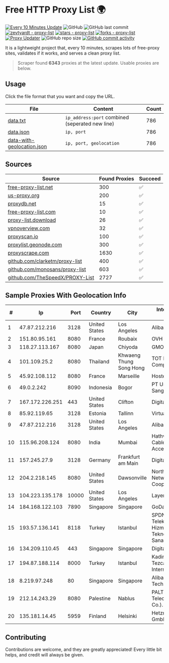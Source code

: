 
# Free HTTP Proxy List 🌍

[![Every 10 Minutes Update](https://github.com/mertguvencli/http-proxy-list/actions/workflows/main.yml/badge.svg?branch=main)](https://github.com/mertguvencli/http-proxy-list/actions/workflows/main.yml)
![GitHub](https://img.shields.io/github/license/mertguvencli/http-proxy-list)
![GitHub last commit](https://img.shields.io/github/last-commit/mertguvencli/http-proxy-list)
[![zevtyardt - proxy-list](https://img.shields.io/static/v1?label=zevtyardt&message=proxy-list&color=blue&logo=github)](https://github.com/zevtyardt/proxy-list "Go to GitHub repo")
[![stars - proxy-list](https://img.shields.io/github/stars/zevtyardt/proxy-list?style=social)](https://github.com/zevtyardt/proxy-list)
[![forks - proxy-list](https://img.shields.io/github/forks/zevtyardt/proxy-list?style=social)](https://github.com/zevtyardt/proxy-list)
[![Proxy Updater](https://github.com/zevtyardt/proxy-list/workflows/Proxy%20Updater/badge.svg)](https://github.com/zevtyardt/proxy-list/actions?query=workflow:"Proxy+Updater")
![GitHub repo size](https://img.shields.io/github/repo-size/zevtyardt/proxy-list)
[![GitHub commit activity](https://img.shields.io/github/commit-activity/m/zevtyardt/proxy-list?logo=commits)](https://github.com/zevtyardt/proxy-list/commits/main)

It is a lightweight project that, every 10 minutes, scrapes lots of free-proxy sites, validates if it works, and serves a clean proxy list.

> Scraper found **6343** proxies at the latest update. Usable proxies are below.

## Usage

Click the file format that you want and copy the URL.

|File|Content|Count|
|----|-------|-----|
|[data.txt](https://raw.githubusercontent.com/mertguvencli/http-proxy-list/main/proxy-list/data.txt)|`ip_address:port` combined (seperated new line)|786|
|[data.json](https://raw.githubusercontent.com/mertguvencli/http-proxy-list/main/proxy-list/data.json)|`ip, port`|786|
|[data-with-geolocation.json](https://raw.githubusercontent.com/mertguvencli/http-proxy-list/main/proxy-list/data-with-geolocation.json)|`ip, port, geolocation`|786|

## Sources

|Source|Found Proxies|Succeed|
|------|-------------|-------|
|[free-proxy-list.net](https://free-proxy-list.net)|300|✅|
|[us-proxy.org](https://www.us-proxy.org)|200|✅|
|[proxydb.net](http://proxydb.net)|15|✅|
|[free-proxy-list.com](https://free-proxy-list.com/?page=&port=&type%5B%5D=http&type%5B%5D=https&up_time=0&search=Search)|10|✅|
|[proxy-list.download](https://www.proxy-list.download/HTTP)|26|✅|
|[vpnoverview.com](https://vpnoverview.com/privacy/anonymous-browsing/free-proxy-servers)|32|✅|
|[proxyscan.io](https://www.proxyscan.io)|100|✅|
|[proxylist.geonode.com](https://proxylist.geonode.com/api/proxy-list?limit=300&page=1&sort_by=lastChecked&sort_type=desc&protocols=http,https)|300|✅|
|[proxyscrape.com](https://api.proxyscrape.com/v2/?request=displayproxies&protocol=http&timeout=10000&country=all&ssl=all&anonymity=all)|1630|✅|
|[github.com/clarketm/proxy-list](https://raw.githubusercontent.com/clarketm/proxy-list/master/proxy-list-raw.txt)|400|✅|
|[github.com/monosans/proxy-list](https://raw.githubusercontent.com/monosans/proxy-list/main/proxies/http.txt)|603|✅|
|[github.com/TheSpeedX/PROXY-List](https://raw.githubusercontent.com/TheSpeedX/PROXY-List/master/http.txt)|2727|✅|


## Sample Proxies With Geolocation Info

|#|Ip|Port|Country|City|Internet Service Provider|
|-|--|----|-------|----|-------------------------|
|1|47.87.212.216|3128|United States|Los Angeles|Alibaba.com LLC|
|2|151.80.95.161|8080|France|Roubaix|OVH SAS|
|3|118.27.113.167|8080|Japan|Chiyoda|GMO Internet, Inc.|
|4|101.109.25.2|8080|Thailand|Khwaeng Thung Song Hong|TOT Public Company Limited|
|5|45.92.108.112|8080|France|Marseille|Hosteur SAS|
|6|49.0.2.242|8090|Indonesia|Bogor|PT Usaha Adi Sanggoro|
|7|167.172.226.251|443|United States|Clifton|DigitalOcean, LLC|
|8|85.92.119.65|3128|Estonia|Tallinn|Virtuaalinfra OU|
|9|47.87.212.216|3128|United States|Los Angeles|Alibaba.com LLC|
|10|115.96.208.124|8080|India|Mumbai|Hathway IP over Cable Internet Access|
|11|157.245.27.9|3128|Germany|Frankfurt am Main|DigitalOcean, LLC|
|12|204.2.218.145|8080|United States|Dawsonville|North Georgia Network Cooperative, Inc.|
|13|104.223.135.178|10000|United States|Los Angeles|LayerHost|
|14|184.168.122.103|7890|Singapore|Singapore|GoDaddy.com, LLC|
|15|193.57.136.141|8118|Turkey|Istanbul|SPDNet Telekomunikasyon Hizmetleri Bilgi Teknolojileri Taahhut Sanayi Ve Ticare|
|16|134.209.110.45|443|Singapore|Singapore|DigitalOcean, LLC|
|17|194.87.188.114|8000|Turkey|Istanbul|Kadir Huseyin Tezcan Nosspeed Internet Teknolojileri|
|18|8.219.97.248|80|Singapore|Singapore|Alibaba (US) Technology Co., Ltd.|
|19|212.14.243.29|8080|Palestine|Nablus|PALTEL (Palestine Telecommunications Co.).|
|20|135.181.14.45|5959|Finland|Helsinki|Hetzner Online GmbH|



## Contributing

Contributions are welcome, and they are greatly appreciated! Every
little bit helps, and credit will always be given.

